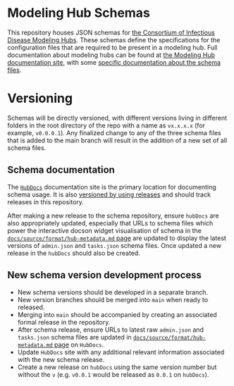# Modeling Hub Schemas

This repository houses JSON schemas for [the Consortium of Infectious Disease Modeling Hubs](https://github.com/Infectious-Disease-Modeling-Hubs). These schemas define the specifications for the configuration files that are required to be present in a modeling hub. Full documentation about modeling hubs can be found at [the Modeling Hub documentation site](https://hubdocs.readthedocs.io/en/latest/), with some [specific documentation about the schema files](https://hubdocs.readthedocs.io/en/latest/format/hub-metadata.html).

# Versioning
Schemas will be directly versioned, with different versions living in different folders in the root directory of the repo with a name as `vx.x.x.x` (for example, `v0.0.0.1`). Any finalized change to any of the three schema files that is added to the main branch will result in the addition of a new set of all schema files. 

## Schema documentation

The [`HubDocs`](https://github.com/Infectious-Disease-Modeling-Hubs/hubDocs/tree/main) documentation site is the primary location for documenting schema usage. It is also [versioned by using releases](https://docs.readthedocs.io/en/stable/versions.html) and should track releases in this repository. 

After making a new release to the schema repository, ensure `hubDocs` are also appropriately updated, especially that URLs to schema files which power the interactive docson widget visualisation of schema in the [`docs/source/format/hub-metadata.md` page](https://github.com/Infectious-Disease-Modeling-Hubs/hubDocs/blob/main/docs/source/format/hub-metadata.md?plain=1) are updated to display the latest versions of `admin.json` and `tasks.json` schema files. Once updated a new release in the `hubDocs` should also be created.

## New schema version development process

- New schema versions should be developed in a separate branch.
- New version branches should be merged into `main` when ready to released.
- Merging into `main` should be accompanied by creating an associated formal release in the repository.
- After schema release, ensure URLs to latest raw `admin.json` and `tasks.json` schema files are updated in [`docs/source/format/hub-metadata.md` page](https://github.com/Infectious-Disease-Modeling-Hubs/hubDocs/blob/main/docs/source/format/hub-metadata.md?plain=1) on `HubDocs`.
- Update `HubDocs` site with any additional relevant information associated with the new schema release.
- Create a new release on `hubDocs` using the same version number but without the `v` (e.g. `v0.0.1` would be released as `0.0.1` on `hubDocs`).



